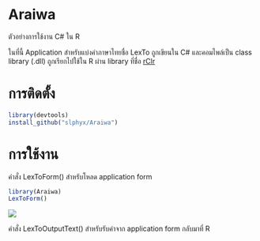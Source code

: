 # Araiwa

ตัวอย่างการใช้งาน C# ใน R

ในที่นี้ Application สำหรับแบ่งคำภาษาไทยชื่อ LexTo ถูกเขียนใน C# และคอมไพล์เป็น class library (.dll) ถูกเรียกไปใช้ใน R ผ่าน library ที่ชื่อ [rClr](https://github.com/jmp75/rClr)

# การติดตั้ง
```R
library(devtools)
install_github("slphyx/Araiwa")
```

# การใช้งาน
คำสั่ง LexToForm() สำหรับโหลด application form
```R
library(Araiwa)
LexToForm()
```
![](http://www.sakngoi.com/wp-content/uploads/exlexto.png)


คำสั่ง LexToOutputText() สำหรับรับค่าจาก application form กลับมาที่ R
